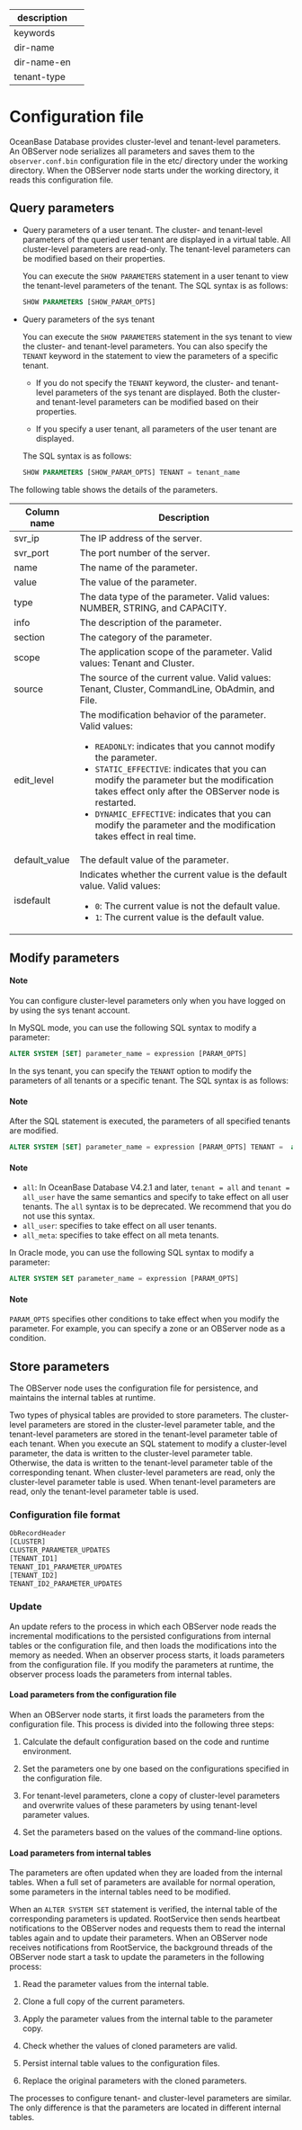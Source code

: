 | description ||
|---|---|
| keywords ||
| dir-name ||
| dir-name-en ||
| tenant-type ||

# Configuration file

OceanBase Database provides cluster-level and tenant-level parameters. An OBServer node serializes all parameters and saves them to the `observer.conf.bin` configuration file in the etc/ directory under the working directory. When the OBServer node starts under the working directory, it reads this configuration file.

## Query parameters

* Query parameters of a user tenant. The cluster- and tenant-level parameters of the queried user tenant are displayed in a virtual table. All cluster-level parameters are read-only. The tenant-level parameters can be modified based on their properties.

   You can execute the `SHOW PARAMETERS` statement in a user tenant to view the tenant-level parameters of the tenant. The SQL syntax is as follows:

   ```sql
   SHOW PARAMETERS [SHOW_PARAM_OPTS]
   ```

* Query parameters of the sys tenant

   You can execute the `SHOW PARAMETERS` statement in the sys tenant to view the cluster- and tenant-level parameters. You can also specify the `TENANT` keyword in the statement to view the parameters of a specific tenant.
   * If you do not specify the `TENANT` keyword, the cluster- and tenant-level parameters of the sys tenant are displayed. Both the cluster- and tenant-level parameters can be modified based on their properties.

   * If you specify a user tenant, all parameters of the user tenant are displayed.

   The SQL syntax is as follows:

   ```sql
   SHOW PARAMETERS [SHOW_PARAM_OPTS] TENANT = tenant_name
   ```

The following table shows the details of the parameters.

| Column name | Description |
|----------|------------------------------------------------------|
| svr_ip | The IP address of the server. |
| svr_port | The port number of the server. |
| name | The name of the parameter. |
| value | The value of the parameter. |
| type | The data type of the parameter. Valid values: NUMBER, STRING, and CAPACITY. |
| info | The description of the parameter. |
| section | The category of the parameter. |
| scope | The application scope of the parameter. Valid values: Tenant and Cluster. |
| source | The source of the current value. Valid values: Tenant, Cluster, CommandLine, ObAdmin, and File. |
| edit_level | The modification behavior of the parameter. Valid values: <ul><li>`READONLY`: indicates that you cannot modify the parameter. </li> <li>`STATIC_EFFECTIVE`: indicates that you can modify the parameter but the modification takes effect only after the OBServer node is restarted. </li>   <li>`DYNAMIC_EFFECTIVE`: indicates that you can modify the parameter and the modification takes effect in real time. </li></ul> |
| default_value | The default value of the parameter.  |
| isdefault | Indicates whether the current value is the default value. Valid values: <ul><li>`0`: The current value is not the default value. </li><li>`1`: The current value is the default value. </li></ul> |

## Modify parameters

  <main id="notice" type='explain'>
    <h4>Note</h4>
    <p>You can configure cluster-level parameters only when you have logged on by using the sys tenant account. </p>
  </main>

In MySQL mode, you can use the following SQL syntax to modify a parameter:

```sql
ALTER SYSTEM [SET] parameter_name = expression [PARAM_OPTS]
```

In the sys tenant, you can specify the `TENANT` option to modify the parameters of all tenants or a specific tenant. The SQL syntax is as follows:

  <main id="notice" type='explain'>
    <h4>Note</h4>
    <p>After the SQL statement is executed, the parameters of all specified tenants are modified. </p>
  </main>

```sql
ALTER SYSTEM [SET] parameter_name = expression [PARAM_OPTS] TENANT =  all|all_user|all_meta|tenant_name
```
<main id="notice" type='explain'>
  <h4>Note</h4>
  <ul><li><code>all</code>: In OceanBase Database V4.2.1 and later, <code>tenant = all</code> and <code>tenant = all_user</code> have the same semantics and specify to take effect on all user tenants. The <code>all</code> syntax is to be deprecated. We recommend that you do not use this syntax.   </li><li> <code>all_user</code>: specifies to take effect on all user tenants. </li><li><code>all_meta</code>: specifies to take effect on all meta tenants.  </li></ul>
</main>

In Oracle mode, you can use the following SQL syntax to modify a parameter:

```sql
ALTER SYSTEM SET parameter_name = expression [PARAM_OPTS]
```

  <main id="notice" type='explain'>
    <h4>Note</h4>
    <p><code>PARAM_OPTS</code> specifies other conditions to take effect when you modify the parameter. For example, you can specify a zone or an OBServer node as a condition. </p>
  </main>

## Store parameters

The OBServer node uses the configuration file for persistence, and maintains the internal tables at runtime.

Two types of physical tables are provided to store parameters. The cluster-level parameters are stored in the cluster-level parameter table, and the tenant-level parameters are stored in the tenant-level parameter table of each tenant. When you execute an SQL statement to modify a cluster-level parameter, the data is written to the cluster-level parameter table. Otherwise, the data is written to the tenant-level parameter table of the corresponding tenant. When cluster-level parameters are read, only the cluster-level parameter table is used. When tenant-level parameters are read, only the tenant-level parameter table is used.

### Configuration file format

```javascript
ObRecordHeader
[CLUSTER]
CLUSTER_PARAMETER_UPDATES
[TENANT_ID1]
TENANT_ID1_PARAMETER_UPDATES
[TENANT_ID2]
TENANT_ID2_PARAMETER_UPDATES
```

### Update

An update refers to the process in which each OBServer node reads the incremental modifications to the persisted configurations from internal tables or the configuration file, and then loads the modifications into the memory as needed. When an observer process starts, it loads parameters from the configuration file. If you modify the parameters at runtime, the observer process loads the parameters from internal tables.

#### **Load parameters from the configuration file**

When an OBServer node starts, it first loads the parameters from the configuration file. This process is divided into the following three steps:

1. Calculate the default configuration based on the code and runtime environment.

2. Set the parameters one by one based on the configurations specified in the configuration file.

3. For tenant-level parameters, clone a copy of cluster-level parameters and overwrite values of these parameters by using tenant-level parameter values.

4. Set the parameters based on the values of the command-line options.

#### **Load parameters from internal tables**

The parameters are often updated when they are loaded from the internal tables. When a full set of parameters are available for normal operation, some parameters in the internal tables need to be modified.

When an `ALTER SYSTEM SET` statement is verified, the internal table of the corresponding parameters is updated. RootService then sends heartbeat notifications to the OBServer nodes and requests them to read the internal tables again and to update their parameters. When an OBServer node receives notifications from RootService, the background threads of the OBServer node start a task to update the parameters in the following process:

1. Read the parameter values from the internal table.

2. Clone a full copy of the current parameters.

3. Apply the parameter values from the internal table to the parameter copy.

4. Check whether the values of cloned parameters are valid.

5. Persist internal table values to the configuration files.

6. Replace the original parameters with the cloned parameters.

The processes to configure tenant- and cluster-level parameters are similar. The only difference is that the parameters are located in different internal tables.